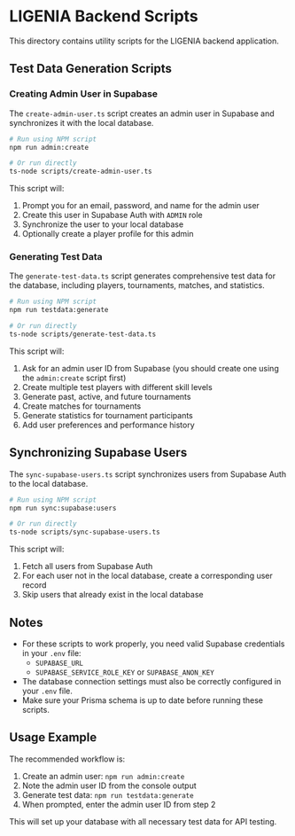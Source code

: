 # LIGENIA Backend Scripts

This directory contains utility scripts for the LIGENIA backend application.

## Test Data Generation Scripts

### Creating Admin User in Supabase

The `create-admin-user.ts` script creates an admin user in Supabase and synchronizes it with the local database.

```bash
# Run using NPM script
npm run admin:create

# Or run directly
ts-node scripts/create-admin-user.ts
```

This script will:
1. Prompt you for an email, password, and name for the admin user
2. Create this user in Supabase Auth with `ADMIN` role
3. Synchronize the user to your local database
4. Optionally create a player profile for this admin

### Generating Test Data

The `generate-test-data.ts` script generates comprehensive test data for the database, including players, tournaments, matches, and statistics.

```bash
# Run using NPM script
npm run testdata:generate

# Or run directly
ts-node scripts/generate-test-data.ts
```

This script will:
1. Ask for an admin user ID from Supabase (you should create one using the `admin:create` script first)
2. Create multiple test players with different skill levels
3. Generate past, active, and future tournaments
4. Create matches for tournaments
5. Generate statistics for tournament participants
6. Add user preferences and performance history

## Synchronizing Supabase Users

The `sync-supabase-users.ts` script synchronizes users from Supabase Auth to the local database.

```bash
# Run using NPM script
npm run sync:supabase:users

# Or run directly
ts-node scripts/sync-supabase-users.ts
```

This script will:
1. Fetch all users from Supabase Auth
2. For each user not in the local database, create a corresponding user record
3. Skip users that already exist in the local database

## Notes

- For these scripts to work properly, you need valid Supabase credentials in your `.env` file:
  - `SUPABASE_URL`
  - `SUPABASE_SERVICE_ROLE_KEY` or `SUPABASE_ANON_KEY`
- The database connection settings must also be correctly configured in your `.env` file.
- Make sure your Prisma schema is up to date before running these scripts.

## Usage Example

The recommended workflow is:

1. Create an admin user: `npm run admin:create`
2. Note the admin user ID from the console output
3. Generate test data: `npm run testdata:generate`
4. When prompted, enter the admin user ID from step 2

This will set up your database with all necessary test data for API testing. 